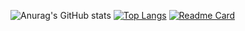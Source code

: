 ![Anurag's GitHub stats](https://github-readme-stats.vercel.app/api?username=arkinetic&show_icons=true&theme=dracula) [![Top Langs](https://github-readme-stats.vercel.app/api/top-langs/?username=arkinetic)](https://github.com/anuraghazra/github-readme-stats)
[![Readme Card](https://github-readme-stats.vercel.app/api/pin/?username=arkinetic&repo=arkinetic)](https://github.com/anuraghazra/github-readme-stats&theme=dracula)
